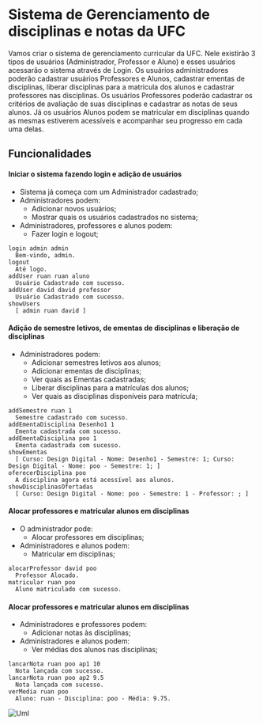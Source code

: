 # Sistema de Gerenciamento de disciplinas e notas da UFC
Vamos criar o sistema de gerenciamento curricular da UFC. Nele existirão 3 tipos de usuários (Administrador, Professor e Aluno) e esses usuários acessarão o sistema através de Login. Os usuários administradores poderão cadastrar usuários Professores e Alunos, cadastrar ementas de disciplinas, liberar disciplinas para a matricula dos alunos e cadastrar professores nas disciplinas. Os usuários Professores poderão cadastrar os critérios de avaliação de suas disciplinas e cadastrar as notas de seus alunos. Já os usuários Alunos podem se matricular em disciplinas quando as mesmas estiverem acessíveis e acompanhar seu progresso em cada uma delas.

## Funcionalidades
#### Iniciar o sistema fazendo login e adição de usuários
- Sistema já começa com um Administrador cadastrado;
- Administradores podem:
  - Adicionar novos usuários;
  - Mostrar quais os usuários cadastrados no sistema;
- Administradores, professores e alunos podem:
  - Fazer login e logout;
```
login admin admin
  Bem-vindo, admin.
logout
  Até logo.
addUser ruan ruan aluno
  Usuário Cadastrado com sucesso.
addUser david david professor
  Usuário Cadastrado com sucesso.
showUsers
  [ admin ruan david ]
```
#### Adição de semestre letivos, de ementas de disciplinas e liberação de disciplinas
- Administradores podem:
  - Adicionar semestres letivos aos alunos;
  - Adicionar ementas de disciplinas;
  - Ver quais as Ementas cadastradas;
  - Liberar disciplinas para a matrículas dos alunos;
  - Ver quais as disciplinas disponíveis para matrícula;
```
addSemestre ruan 1
  Semestre cadastrado com sucesso.
addEmentaDisciplina Desenho1 1
  Ementa cadastrada com sucesso. 
addEmentaDisciplina poo 1
  Ementa cadastrada com sucesso.
showEmentas
  [ Curso: Design Digital - Nome: Desenho1 - Semestre: 1; Curso: Design Digital - Nome: poo - Semestre: 1; ]
oferecerDisciplina poo
  A disciplina agora está acessível aos alunos.
showDisciplinasOfertadas
  [ Curso: Design Digital - Nome: poo - Semestre: 1 - Professor: ; ]
```
#### Alocar professores e matricular alunos em disciplinas
- O administrador pode:
  - Alocar professores em disciplinas;
- Administradores e alunos podem:
  - Matricular em disciplinas;
```
alocarProfessor david poo
  Professor Alocado. 
matricular ruan poo
  Aluno matriculado com sucesso.
```
#### Alocar professores e matricular alunos em disciplinas
- Administradores e professores podem:
  - Adicionar notas às disciplinas;
- Administradores e alunos podem:
  - Ver médias dos alunos nas disciplinas;
```
lancarNota ruan poo ap1 10
  Nota lançada com sucesso. 
lancarNota ruan poo ap2 9.5
  Nota lançada com sucesso.
verMedia ruan poo
  Aluno: ruan - Disciplina: poo - Média: 9.75.
```
![Uml](typescript_studies/gerenciamento_ufc/gerenciamento_ufc)
